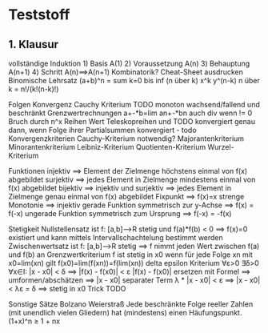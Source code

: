 # Teststoff
## 1. Klausur
vollständige Induktion
	1) Basis A(1)
	2) Voraussetzung A(n)
	3) Behauptung A(n+1)
	4) Schritt A(n)==>A(n+1)
Kombinatorik?
	Cheat-Sheet ausdrucken
Binomische Lehrsatz
	(a+b)^n = sum k=0 bis inf (n über k) x^k y^(n-k)
	n über k = n!/(k!(n-k)!)

Folgen
	Konvergenz
		Cauchy Kriterium
			TODO
		monoton wachsend/fallend und beschränkt
	Grenzwertrechnungen
		a+-*b=lim an+-*bn
		auch div wenn != 0
		Bruch durch n^x
Reihen
	Wert
		Teleskopreihen und TODO
	konvergiert genau dann, wenn Folge ihrer Partialsummen konvergiert - todo
	Konvergenzkriterien
		Cauchy-Kriterium notwendig?
		Majorantenkriterium
		Minorantenkriterium
		Leibniz-Kriterium
		Quotienten-Kriterium
		Wurzel-Kriterium

Funktionen
	injektiv ==> Element der Zielmenge höchstens einmal von f(x) abgebildet
	surjektiv ==> jedes Element in Zielmenge mindestens einmal von f(x) abgebildet
	bijektiv ==> injektiv und surjektiv ==> jedes Element in Zielmenge genau einmal von f(x) abgebildet
	Fixpunkt ==> f(x)=x
	strenge Monotonie ==> injektiv
	gerade Funktion symmetrisch zur y-Achse ==> f(x) = f(-x)
	ungerade Funktion symmetrisch zum Ursprung ==> f(-x) = -f(x)

Stetigkeit
	Nullstellensatz
		ist f: [a,b]-->R stetig und f(a)*f(b) < 0 ==> f(x)=0 existiert und kann mittels Intervallschachtelung bestimmt werden
	Zwischenwertsatz
		ist f: [a,b]-->R stetig ==> f nimmt jeden Wert zwischen f(a) und f(b) an
	Grenzwertkriterium
		f ist stetig in x0 wenn für jede Folge xn mit x0=lim(xn) gilt f(x0)=lim(f(xn))=f(lim(xn))
	delta epsilon Kriterium
		∀ε>0 ∃δ>0 ∀x∈I: |x - x0| < δ ==> |f(x) - f(x0)| < ε
		|f(x) - f(x0)| ersetzen mit Formel ==> umformen/abschätzen ==> |x - x0| separater Term
		λ * |x - x0| < ε ==> |x - x0| < λε = δ ==> stetig in x0
		Trick TODO

Sonstige Sätze
	Bolzano Weierstraß
		Jede beschränkte Folge reeller Zahlen (mit unendlich vielen Gliedern) hat (mindestens) einen Häufungspunkt.
	 (1+x)^n ≥ 1 + nx
